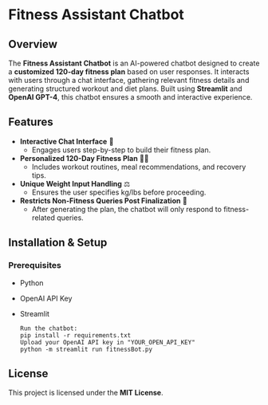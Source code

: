 # Fitness Assistant Chatbot

## Overview
The **Fitness Assistant Chatbot** is an AI-powered chatbot designed to create a **customized 120-day fitness plan** based on user responses. It interacts with users through a chat interface, gathering relevant fitness details and generating structured workout and diet plans. Built using **Streamlit** and **OpenAI GPT-4**, this chatbot ensures a smooth and interactive experience.

## Features
- **Interactive Chat Interface** 💬
  - Engages users step-by-step to build their fitness plan.
- **Personalized 120-Day Fitness Plan** 🏋️‍♂️
  - Includes workout routines, meal recommendations, and recovery tips.
- **Unique Weight Input Handling** ⚖️
  - Ensures the user specifies kg/lbs before proceeding.
- **Restricts Non-Fitness Queries Post Finalization** 🚫
  - After generating the plan, the chatbot will only respond to fitness-related queries.

## Installation & Setup
### Prerequisites
- Python
- OpenAI API Key
- Streamlit

    ```
   Run the chatbot:
   pip install -r requirements.txt
    Upload your OpenAI API key in "YOUR_OPEN_API_KEY"
   python -m streamlit run fitnessBot.py
   ```


## License
This project is licensed under the **MIT License**.

